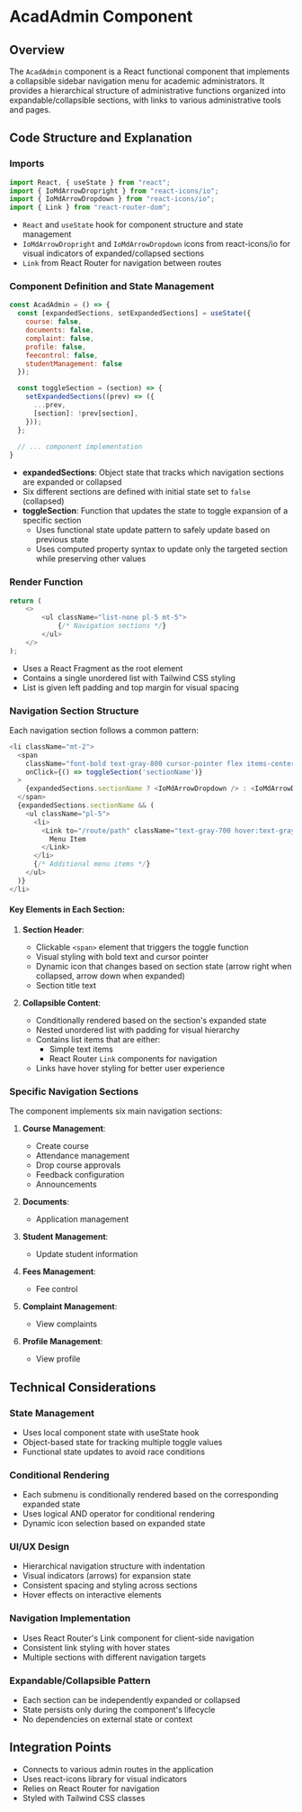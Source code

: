 # AcadAdmin Component

## Overview
The `AcadAdmin` component is a React functional component that implements a collapsible sidebar navigation menu for academic administrators. It provides a hierarchical structure of administrative functions organized into expandable/collapsible sections, with links to various administrative tools and pages.

## Code Structure and Explanation

### Imports
```javascript
import React, { useState } from "react";
import { IoMdArrowDropright } from "react-icons/io";
import { IoMdArrowDropdown } from "react-icons/io";
import { Link } from "react-router-dom";
```

- `React` and `useState` hook for component structure and state management
- `IoMdArrowDropright` and `IoMdArrowDropdown` icons from react-icons/io for visual indicators of expanded/collapsed sections
- `Link` from React Router for navigation between routes

### Component Definition and State Management
```javascript
const AcadAdmin = () => {
  const [expandedSections, setExpandedSections] = useState({
    course: false,
    documents: false,
    complaint: false,
    profile: false,
    feecontrol: false,
    studentManagement: false
  });

  const toggleSection = (section) => {
    setExpandedSections((prev) => ({
      ...prev,
      [section]: !prev[section],
    }));
  };
  
  // ... component implementation
}
```

- **expandedSections**: Object state that tracks which navigation sections are expanded or collapsed
- Six different sections are defined with initial state set to `false` (collapsed)
- **toggleSection**: Function that updates the state to toggle expansion of a specific section
  - Uses functional state update pattern to safely update based on previous state
  - Uses computed property syntax to update only the targeted section while preserving other values

### Render Function
```javascript
return (
    <>
        <ul className="list-none pl-5 mt-5">
            {/* Navigation sections */}
        </ul>
    </>
);
```

- Uses a React Fragment as the root element
- Contains a single unordered list with Tailwind CSS styling
- List is given left padding and top margin for visual spacing

### Navigation Section Structure
Each navigation section follows a common pattern:

```javascript
<li className="mt-2">
  <span 
    className="font-bold text-gray-800 cursor-pointer flex items-center" 
    onClick={() => toggleSection('sectionName')}
  >
    {expandedSections.sectionName ? <IoMdArrowDropdown /> : <IoMdArrowDropright />} Section Title
  </span>
  {expandedSections.sectionName && (
    <ul className="pl-5">
      <li>
        <Link to="/route/path" className="text-gray-700 hover:text-gray-900">
          Menu Item
        </Link>
      </li>
      {/* Additional menu items */}
    </ul>
  )}
</li>
```

#### Key Elements in Each Section:
1. **Section Header**:
   - Clickable `<span>` element that triggers the toggle function
   - Visual styling with bold text and cursor pointer
   - Dynamic icon that changes based on section state (arrow right when collapsed, arrow down when expanded)
   - Section title text

2. **Collapsible Content**:
   - Conditionally rendered based on the section's expanded state
   - Nested unordered list with padding for visual hierarchy
   - Contains list items that are either:
     - Simple text items
     - React Router `Link` components for navigation
   - Links have hover styling for better user experience

### Specific Navigation Sections

The component implements six main navigation sections:

1. **Course Management**:
   - Create course
   - Attendance management
   - Drop course approvals
   - Feedback configuration
   - Announcements

2. **Documents**:
   - Application management

3. **Student Management**:
   - Update student information

4. **Fees Management**:
   - Fee control

5. **Complaint Management**:
   - View complaints

6. **Profile Management**:
   - View profile

## Technical Considerations

### State Management
- Uses local component state with useState hook
- Object-based state for tracking multiple toggle values
- Functional state updates to avoid race conditions

### Conditional Rendering
- Each submenu is conditionally rendered based on the corresponding expanded state
- Uses logical AND operator for conditional rendering
- Dynamic icon selection based on expanded state

### UI/UX Design
- Hierarchical navigation structure with indentation
- Visual indicators (arrows) for expansion state
- Consistent spacing and styling across sections
- Hover effects on interactive elements

### Navigation Implementation
- Uses React Router's Link component for client-side navigation
- Consistent link styling with hover states
- Multiple sections with different navigation targets

### Expandable/Collapsible Pattern
- Each section can be independently expanded or collapsed
- State persists only during the component's lifecycle
- No dependencies on external state or context

## Integration Points
- Connects to various admin routes in the application
- Uses react-icons library for visual indicators
- Relies on React Router for navigation
- Styled with Tailwind CSS classes